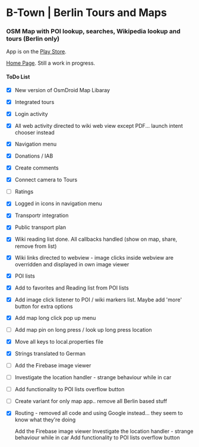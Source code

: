 # B-Town | Berlin Tours and Maps 

### OSM Map with POI lookup, searches, Wikipedia lookup and tours (Berlin only)


App is on the [Play Store](https://play.google.com/store/apps/details?id=me.carc.btown). 

[Home Page](https://carcmedev.github.io/btown/index.html). Still a work in progress.



#### ToDo List
- [x] New version of OsmDroid Map Libaray 
- [x] Integrated tours
- [x] Login activity
- [x] All web activity directed to wiki web view except PDF... launch intent chooser instead
- [x] Navigation menu
- [x] Donations / IAB
- [x] Create comments
- [x] Connect camera to Tours
- [ ] Ratings 
- [x] Logged in icons in navigation menu
- [x] Transportr integration
- [x] Public transport plan
- [x] Wiki reading list done. All callbacks handled (show on map, share, remove from list)
- [x] Wiki links directed to webview - image clicks inside webview are overridden and displayed in own image viewer
- [x] POI lists
- [x] Add to favorites and Reading list from POI lists
- [x] Add image click listener to POI / wiki markers list. Maybe add 'more' button for extra options
- [x] Add map long click pop up menu
- [ ] Add map pin on long press / look up long press location
- [x] Move all keys to local.properties file
- [x] Strings translated to German
- [ ] Add the Firebase image viewer
- [ ] Investigate the location handler - strange behaviour while in car
- [ ] Add functionality to POI lists overflow button
- [ ] Create variant for only map app.. remove all Berlin based stuff

- [x] Routing - removed all code and using Google instead... they seem to know what they're doing


  Add the Firebase image viewer
  Investigate the location handler - strange behaviour while in car
  Add functionality to POI lists overflow button
